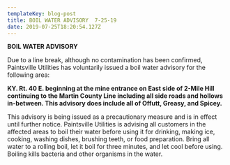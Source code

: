 ```yaml
---
templateKey: blog-post
title: BOIL WATER ADVISORY  7-25-19
date: 2019-07-25T18:20:54.127Z
---
```

**BOIL WATER ADVISORY**

Due to a line break, although no contamination has been confirmed, Paintsville Utilities has voluntarily issued a boil water advisory for the following area:

**KY. Rt. 40 E. beginning at the mine entrance on East side of 2-Mile Hill continuing to the Martin County Line including all side roads and hollows in-between. This advisory does include all of Offutt, Greasy, and Spicey.**

This advisory is being issued as a precautionary measure and is in effect until further notice. Paintsville Utilities is advising all customers in the affected areas to boil their water before using it for drinking, making ice, cooking, washing dishes, brushing teeth, or food preparation. Bring all water to a rolling boil, let it boil for three minutes, and let cool before using. Boiling kills bacteria and other organisms in the water.
